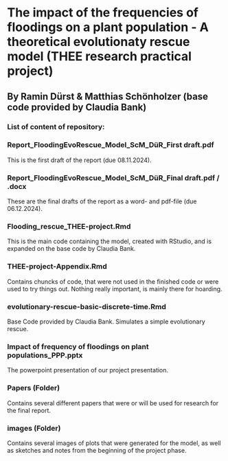 # The impact of the frequencies of floodings on a plant population - A theoretical evolutionaty rescue model (THEE research practical project)
## By Ramin Dürst & Matthias Schönholzer (base code provided by Claudia Bank)

### List of content of repository:
### Report_FloodingEvoRescue_Model_ScM_DüR_First draft.pdf
This is the first draft of the report (due 08.11.2024).

### Report_FloodingEvoRescue_Model_ScM_DüR_Final draft.pdf / .docx
These are the final drafts of the report as a word- and pdf-file (due 06.12.2024). 

### Flooding_rescue_THEE-project.Rmd
This is the main code containing the model, created with RStudio, and is expanded on the base code by Claudia Bank.

### THEE-project-Appendix.Rmd
Contains chuncks of code, that were not used in the finished code or were used to try things out. Nothing really important, is mainly there for hoarding.

### evolutionary-rescue-basic-discrete-time.Rmd
Base Code provided by Claudia Bank. Simulates a simple evolutionary rescue.

### Impact of frequency of floodings on plant populations_PPP.pptx
The powerpoint presentation of our project presentation.

### Papers (Folder)
Contains several different papers that were or will be used for research for the final report.

### images (Folder)
Contains several images of plots that were generated for the model, as well as sketches and notes from the beginning of the project phase. 
